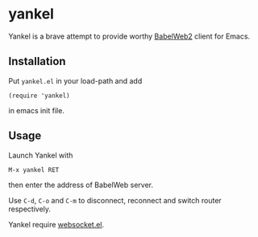 # yankel

Yankel is a brave attempt to provide worthy [BabelWeb2](https://github.com/Vivena/babelweb2) client for Emacs.

## Installation

Put `yankel.el` in your load-path and add

    (require 'yankel)

in emacs init file.

## Usage

Launch Yankel with

    M-x yankel RET

then enter the address of BabelWeb server.

Use `C-d`, `C-o` and `C-m` to disconnect, reconnect and switch router respectively.

Yankel require [websocket.el](https://github.com/ahyatt/emacs-websocket).